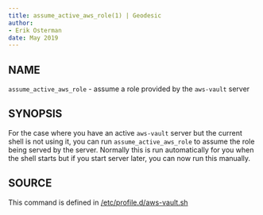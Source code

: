 ```yaml
---
title: assume_active_aws_role(1) | Geodesic
author:
- Erik Osterman
date: May 2019
---
```


## NAME

`assume_active_aws_role` - assume a role provided by the `aws-vault` server

## SYNOPSIS

For the case where you have an active `aws-vault` server but the current shell is not using it, 
you can run `assume_active_aws_role` to assume the role being served by the server.  Normally 
this is run automatically for you when the shell starts but if you start server later, you can 
now run this manually.

## SOURCE

This command is defined in [/etc/profile.d/aws-vault.sh](../rootfs/etc/profile.d/aws-vault.sh)
